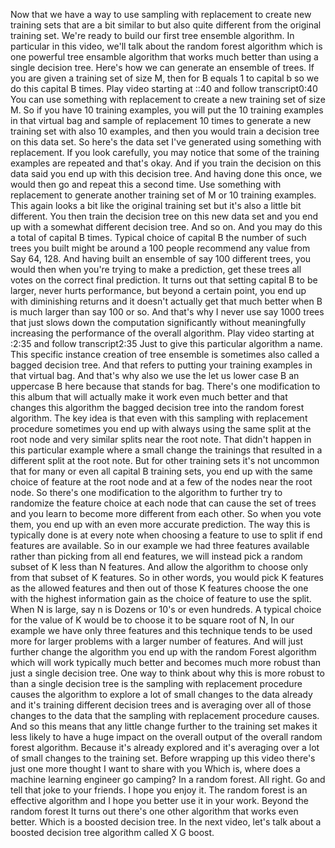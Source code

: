 Now that we have a way to use sampling with replacement to create new training sets that are a bit similar to but also quite different from the original training set. We're ready to build our first tree ensemble algorithm. In particular in this video, we'll talk about the random forest algorithm which is one powerful tree ensamble algorithm that works much better than using a single decision tree. Here's how we can generate an ensemble of trees. If you are given a training set of size M, then for B equals 1 to capital b so we do this capital B times.
Play video starting at ::40 and follow transcript0:40
You can use something with replacement to create a new training set of size M. So if you have 10 training examples, you will put the 10 training examples in that virtual bag and sample of replacement 10 times to generate a new training set with also 10 examples, and then you would train a decision tree on this data set. So here's the data set I've generated using something with replacement. If you look carefully, you may notice that some of the training examples are repeated and that's okay. And if you train the decision on this data said you end up with this decision tree. And having done this once, we would then go and repeat this a second time. Use something with replacement to generate another training set of M or 10 training examples. This again looks a bit like the original training set but it's also a little bit different. You then train the decision tree on this new data set and you end up with a somewhat different decision tree. And so on. And you may do this a total of capital B times. Typical choice of capital B the number of such trees you built might be around a 100 people recommend any value from Say 64, 128. And having built an ensemble of say 100 different trees, you would then when you're trying to make a prediction, get these trees all votes on the correct final prediction. It turns out that setting capital B to be larger, never hurts performance, but beyond a certain point, you end up with diminishing returns and it doesn't actually get that much better when B is much larger than say 100 or so. And that's why I never use say 1000 trees that just slows down the computation significantly without meaningfully increasing the performance of the overall algorithm.
Play video starting at :2:35 and follow transcript2:35
Just to give this particular algorithm a name. This specific instance creation of tree ensemble is sometimes also called a bagged decision tree. And that refers to putting your training examples in that virtual bag. And that's why also we use the let us lower case B an uppercase B here because that stands for bag. There's one modification to this album that will actually make it work even much better and that changes this algorithm the bagged decision tree into the random forest algorithm. The key idea is that even with this sampling with replacement procedure sometimes you end up with always using the same split at the root node and very similar splits near the root note. That didn't happen in this particular example where a small change the trainings that resulted in a different split at the root note. But for other training sets it's not uncommon that for many or even all capital B training sets, you end up with the same choice of feature at the root node and at a few of the nodes near the root node. So there's one modification to the algorithm to further try to randomize the feature choice at each node that can cause the set of trees and you learn to become more different from each other. So when you vote them, you end up with an even more accurate prediction. The way this is typically done is at every note when choosing a feature to use to split if end features are available. So in our example we had three features available rather than picking from all end features, we will instead pick a random subset of K less than N features. And allow the algorithm to choose only from that subset of K features. So in other words, you would pick K features as the allowed features and then out of those K features choose the one with the highest information gain as the choice of feature to use the split. When N is large, say n is Dozens or 10's or even hundreds. A typical choice for the value of K would be to choose it to be square root of N, In our example we have only three features and this technique tends to be used more for larger problems with a larger number of features. And will just further change the algorithm you end up with the random Forest algorithm which will work typically much better and becomes much more robust than just a single decision tree. One way to think about why this is more robust to than a single decision tree is the sampling with replacement procedure causes the algorithm to explore a lot of small changes to the data already and it's training different decision trees and is averaging over all of those changes to the data that the sampling with replacement procedure causes. And so this means that any little change further to the training set makes it less likely to have a huge impact on the overall output of the overall random forest algorithm. Because it's already explored and it's averaging over a lot of small changes to the training set. Before wrapping up this video there's just one more thought I want to share with you Which is, where does a machine learning engineer go camping? In a random forest. All right. Go and tell that joke to your friends. I hope you enjoy it. The random forest is an effective algorithm and I hope you better use it in your work. Beyond the random forest It turns out there's one other algorithm that works even better. Which is a boosted decision tree. In the next video, let's talk about a boosted decision tree algorithm called X G boost.